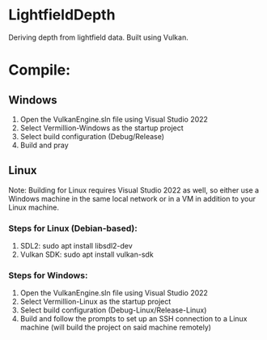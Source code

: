 # LightfieldDepth
Deriving depth from lightfield data. Built using Vulkan.

# Compile:
## Windows
1. Open the VulkanEngine.sln file using Visual Studio 2022
2. Select Vermillion-Windows as the startup project
3. Select build configuration (Debug/Release)
4. Build and pray

## Linux
Note: Building for Linux requires Visual Studio 2022 as well, so either use a Windows machine in the same local network or in a VM in addition to your Linux machine.
### Steps for Linux (Debian-based):
1. SDL2: sudo apt install libsdl2-dev
2. Vulkan SDK: sudo apt install vulkan-sdk

### Steps for Windows:
1. Open the VulkanEngine.sln file using Visual Studio 2022
2. Select Vermillion-Linux as the startup project
3. Select build configuration (Debug-Linux/Release-Linux)
4. Build and follow the prompts to set up an SSH connection to a Linux machine (will build the project on said machine remotely)
